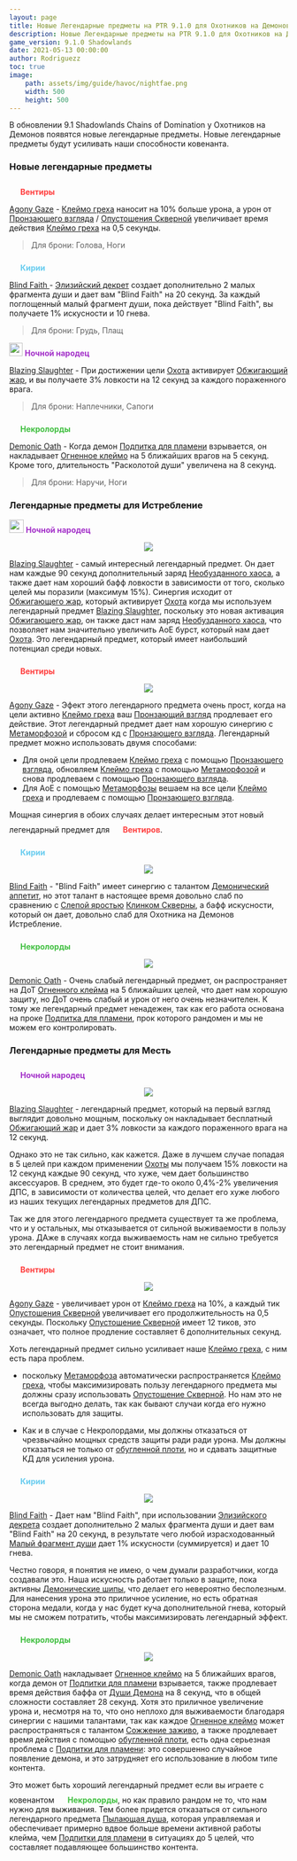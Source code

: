 ```yaml
---
layout: page
title: Новые Легендарные предметы на PTR 9.1.0 для Охотников на Демонов
description: Новые Легендарные предметы на PTR 9.1.0 для Охотников на Демонов Shadowlands
game_version: 9.1.0 Shadowlands
date: 2021-05-13 00:00:00 
author: Rodriguezz
toc: true
image:
    path: assets/img/guide/havoc/nightfae.png
    width: 500
    height: 500
---
```


В обновлении 9.1 Shadowlands Chains of Domination у Охотников на Демонов появятся новые легендарные предметы. 
Новые легендарные предметы будут усиливать наши способности ковенанта.

### Новые легендарные предметы

<span style="color:#ff4040;font-size:1em;"><img src="{{ site.url }}/assets/img/guide/havoc/venthyr.png" width="16" height="24"> <b>Вентиры</b></span>

[Agony Gaze](https://ptr.wowhead.com/spell=355886/agony-gaze) - [Клеймо греха](https://ru.wowhead.com/spell=317009/sinful-brand) наносит на 10% больше урона, а урон от 
[Пронзающего взгляда](https://ru.wowhead.com/spell=198013) / [Опустошения Скверной](https://ru.wowhead.com/spell=212084) увеличивает время действия [Клеймо греха](https://ru.wowhead.com/spell=317009/sinful-brand) на 0,5 секунды.

> Для брони: Голова, Ноги

<span style="color:#68ccef;font-size:1em;"><img src="{{ site.url }}/assets/img/guide/havoc/kyrian.png" width="16" height="24"> <b>Кирии</b></span>

[Blind Faith ](https://ptr.wowhead.com/spell=355893/blind-faith) - [Элизийский декрет](https://ru.wowhead.com/spell=306830) создает дополнительно 2 малых фрагмента души и дает вам "Blind Faith" на 20 секунд.
За каждый поглощенный малый фрагмент души, пока действует "Blind Faith", вы получаете 1% искусности и 10 гнева.

> Для брони: Грудь, Плащ

<span style="color:#a330c9;font-size:1em;"><img src="{{ site.url }}/assets/img/guide/havoc/nightfae.png" width="24" height="24"> <b>Ночной народец</b></span>

[Blazing Slaughter](https://ptr.wowhead.com/spell=355890/blazing-slaughter) - При достижении цели [Охота](https://ru.wowhead.com/spell=323639) активирует [Обжигающий жар](https://ru.wowhead.com/spell=258920), 
и вы получаете 3% ловкости на 12 секунд за каждого пораженного врага.

> Для брони: Наплечники, Сапоги

<span style="color:#40bf40;font-size:1em;"><img src="{{ site.url }}/assets/img/guide/havoc/nekrolords.png" width="16" height="24"> <b>Некролорды</b></span>

[Demonic Oath](https://ptr.wowhead.com/spell=355996/demonic-oath) - Когда демон [Подпитка для пламени](https://ru.wowhead.com/spell=329554) взрывается, 
он накладывает [Огненное клеймо](https://ru.wowhead.com/spell=204021) на 5 ближайших врагов на 5 секунд. Кроме того, длительность "Расколотой души" увеличена на 8 секунд.

> Для брони: Наручи, Ноги

### Легендарные предметы для Истребление

<span style="color:#a330c9;font-size:1em;"><img src="{{ site.url }}/assets/img/guide/havoc/nightfae.png" width="26" height="24"> <b>Ночной народец</b></span>
<p align="center" width="100%"> <img src="{{ site.url }}/assets/img/blog/conduits/fae_logo.png"> </p>


[Blazing Slaughter](https://ptr.wowhead.com/spell=355890/blazing-slaughter) -  самый интересный легендарный предмет. Он дает нам каждые 90 секунд дополнительный заряд [Необузданного хаоса](https://ru.wowhead.com/spell=275144), 
а также дает нам хороший бафф ловкости в зависимости от того, сколько целей мы поразили (максимум 15%). Синергия исходит от [Обжигающего жар](https://ru.wowhead.com/spell=258920), который активирует [Охота](https://ru.wowhead.com/spell=323639) когда мы используем легендарный предмет [Blazing Slaughter](https://ptr.wowhead.com/spell=355890/blazing-slaughter), поскольку это новая активация [Обжигающего жар](https://ru.wowhead.com/spell=258920), 
он также даст нам заряд [Необузданного хаоса](https://ru.wowhead.com/spell=275144), что позволяет нам значительно увеличить АоЕ бурст, который нам дает [Охота](https://ru.wowhead.com/spell=323639). 
Это легендарный предмет, который имеет наибольший потенциал среди новых.
<br>

<span style="color:#ff4040;font-size:1em;"><img src="{{ site.url }}/assets/img/guide/havoc/venthyr.png" width="16" height="24"> <b>Вентиры</b></span>
<p align="center" width="100%"> <img src="{{ site.url }}/assets/img/blog/conduits/ventyr_logo.png"> </p>

[Agony Gaze](https://ptr.wowhead.com/spell=355886/agony-gaze) - Эфект этого легендарного предмета очень прост, когда на цели активно [Клеймо греха](https://ru.wowhead.com/spell=317009/sinful-brand) ваш [Пронзающий взгляд](https://ru.wowhead.com/spell=198013) продлевает его действие.
Этот легендарный предмет дает нам хорошую синергию с [Метаморфозой](https://ru.wowhead.com/spell=191427/metamorphosis) и сбросом кд с [Пронзающего взгляда](https://ru.wowhead.com/spell=198013).
Легендарный предмет можно использовать двумя способами:
* Для оной цели продлеваем [Клеймо греха](https://ru.wowhead.com/spell=317009/sinful-brand) с помощью [Пронзающего взгляда](https://ru.wowhead.com/spell=198013), обновляем  [Клеймо греха](https://ru.wowhead.com/spell=317009/sinful-brand) с помощью [Метаморфозой](https://ru.wowhead.com/spell=191427/metamorphosis) и снова продлеваем с помощью [Пронзающего взгляда](https://ru.wowhead.com/spell=198013).
* Для АоЕ с помощью [Метаморфозы](https://ru.wowhead.com/spell=191427/metamorphosis) вешаем на все цели [Клеймо греха](https://ru.wowhead.com/spell=317009/sinful-brand) и продлеваем с помощью [Пронзающего взгляда](https://ru.wowhead.com/spell=198013).

Мощная синергия в обоих случаях делает интересным этот новый легендарный предмет для <span style="color:#ff4040;font-size:1em;"><img src="{{ site.url }}/assets/img/guide/havoc/venthyr.png" width="16" height="24"> <b>Вентиров</b></span>.
<br>

<span style="color:#68ccef;font-size:1em;"><img src="{{ site.url }}/assets/img/guide/havoc/kyrian.png" width="16" height="24"> <b>Кирии</b></span>
<p align="center" width="100%"> <img src="{{ site.url }}/assets/img/blog/conduits/kiri_logo.png"> </p>

[Blind Faith](https://ptr.wowhead.com/spell=355893/blind-faith) - "Blind Faith" имеет синергию с талантом [Демонический аппетит](https://ru.wowhead.com/spell=20647), 
но этот талант в настоящее время довольно слаб по сравнению с [Слепой яростью](https://ru.wowhead.com/spell=203550) [Клинком Скверны](https://ru.wowhead.com/spell=232893), 
а бафф искусности, который он дает, довольно слаб для Охотника на Демонов Истребление.
<br>

<span style="color:#40bf40;font-size:1em;"><img src="{{ site.url }}/assets/img/guide/havoc/nekrolords.png" width="16" height="24"> <b>Некролорды</b></span> 
<p align="center" width="100%"> <img src="{{ site.url }}/assets/img/blog/conduits/necrolord_logo.png"> </p>

[Demonic Oath](https://ptr.wowhead.com/spell=355996/demonic-oath) - Очень слабый легендарный предмет, он распространяет на ДоТ [Огненного клейма](https://ru.wowhead.com/spell=204021)
на 5 ближайших целей, что дает нам хорошую защиту, но ДоТ очень слабый и урон от него очень незначителен. К тому же легендарный предмет ненадежен, так как его работа 
основана на проке [Подпитка для пламени](https://ru.wowhead.com/spell=329554), прок которого рандомен и мы не можем его контролировать.
<br>

### Легендарные предметы для Месть

<span style="color:#a330c9;font-size:1em;"><img src="{{ site.url }}/assets/img/guide/havoc/nightfae.png" width="16" height="24"> <b>Ночной народец</b></span>
<p align="center" width="100%"> <img src="{{ site.url }}/assets/img/blog/conduits/fae_logo.png"> </p>

[Blazing Slaughter](https://ptr.wowhead.com/spell=355890/blazing-slaughter) - легендарный предмет, который на первый взгляд выглядит довольно мощным, 
поскольку он накладывает бесплатный [Обжигающий жар](https://ru.wowhead.com/spell=258920) и дает 3% ловкости за каждого пораженного врага на 12 секунд.

Однако это не так сильно, как кажется. Даже в лучшем случае попадая в 5 целей при каждом применении [Охоты](https://ru.wowhead.com/spell=323639) мы получаем 15% ловкости на 12 секунд каждые 90 секунд, что хуже, 
чем дает большинство аксессуаров. В среднем, это будет где-то около 0,4%-2% увеличения ДПС, в зависимости от количества целей, 
что делает его хуже любого из наших текущих легендарных предметов для ДПС.

Так же для этого легендарного предмета существует та же проблема, что и у остальных, мы отказывается от сильной выживаемости в пользу урона. ДАже в случаях когда выживаемость нам не сильно требуется это легендарный предмет не стоит внимания.

<span style="color:#ff4040;font-size:1em;"><img src="{{ site.url }}/assets/img/guide/havoc/venthyr.png" width="16" height="24"> <b>Вентиры</b></span>
<p align="center" width="100%"> <img src="{{ site.url }}/assets/img/blog/conduits/ventyr_logo.png"> </p>

[Agony Gaze](https://ptr.wowhead.com/spell=355886/agony-gaze) - увеличивает урон от [Клеймо греха](https://ru.wowhead.com/spell=317009/sinful-brand) на 10%, а каждый тик 
[Опустошения Скверной](https://ru.wowhead.com/spell=212084) увеличивает его продолжительность на 0,5 секунды. Поскольку [Опустошение Скверной](https://ru.wowhead.com/spell=212084) 
имеет 12 тиков, это означает, что полное продление составляет 6 дополнительных секунд.

Хоть легендарный предмет сильно усиливает наше [Клеймо греха](https://ru.wowhead.com/spell=317009/sinful-brand), с ним есть пара проблем.

* поскольку [Метаморфоза](https://ru.wowhead.com/spell=191427/metamorphosis) автоматически распространяется [Клеймо греха](https://ru.wowhead.com/spell=317009/sinful-brand), чтобы максимизировать пользу легендарного предмета мы должны сразу использовать [Опустошение Скверной](https://ru.wowhead.com/spell=212084). Но нам это не всегда выгодно делать, так как бывают случаи когда его нужно использовать для защиты. 

* Как и в случае с Некролордами, мы должны отказаться от чрезвычайно мощных средств защиты ради ради урона. 
Мы должны отказаться не только от [обугленной плоти](https://ru.wowhead.com/spell=336639/), но и сдавать защитные КД для усиления урона.

<span style="color:#68ccef;font-size:1em;"><img src="{{ site.url }}/assets/img/guide/havoc/kyrian.png" width="16" height="24"> <b>Кирии</b></span> 
<p align="center" width="100%"> <img src="{{ site.url }}/assets/img/blog/conduits/kiri_logo.png"> </p>

[Blind Faith](https://ptr.wowhead.com/spell=355893/blind-faith) - Дает нам "Blind Faith", при использовании [Элизийского декрета](https://ru.wowhead.com/spell=306830) 
создает дополнительно 2 малых фрагмента души и дает вам "Blind Faith" на 20 секунд, в результате чего любой израсходованный [Малый фрагмент души](https://ru.wowhead.com/spell=215393/lesser-soul-fragment) дает 1% искусности (суммируется) и дает 10 гнева. 

Честно говоря, я понятия не имею, о чем думали разработчики, когда создавали это. 
Наша искусность работает только в защите, пока активны [Демонические шипы](https://ru.wowhead.com/spell=203720/demon-spikes), что делает его невероятно бесполезным. 
Для нанесения урона это приличное усиление, но есть обратная сторона медали, когда у нас будет куча дополнительной гнева, 
который мы не сможем потратить, чтобы максимизировать легендарный эффект.

<span style="color:#40bf40;font-size:1em;"><img src="{{ site.url }}/assets/img/guide/havoc/nekrolords.png" width="16" height="24"> <b>Некролорды</b></span> 
<p align="center" width="100%"> <img src="{{ site.url }}/assets/img/blog/conduits/necrolord_logo.png"> </p>

[Demonic Oath](https://ptr.wowhead.com/spell=355996/demonic-oath) накладывает [Огненное клеймо](https://ru.wowhead.com/spell=204021) на 5 ближайших врагов, когда демон от [Подпитки для пламени](https://ru.wowhead.com/spell=329554) взрывается, 
также продлевает время действия баффа от [Души Демона](https://ru.wowhead.com/spell=208195/demon-soul) на 8 секунд, что в общей сложности составляет 28 секунд. 
Хотя это приличное увеличение урона и, несмотря на то, что оно неплохо для выживаемости благодаря синергии с нашими талантами, 
так как каждое [Огненное клеймо](https://ru.wowhead.com/spell=204021) может распространяться с талантом [Сожжение заживо](https://ru.wowhead.com/spell=207739/burning-alive), 
а также продлевает время действия с помощью [обугленной плоти](https://ru.wowhead.com/spell=336639/), есть одна серьезная проблема с [Подпитки для пламени](https://ru.wowhead.com/spell=329554): это совершенно случайное появление демона, 
и это затрудняет его использование в любом типе контента.


Это может быть хороший легендарный предмет если вы играете с ковенантом <span style="color:#40bf40;font-size:1em;"><img src="{{ site.url }}/assets/img/guide/havoc/nekrolords.png" width="16" height="24"> <b>Некролорды</b></span>,
 но как правило рандом не то, что нам нужно для выживания. Тем более придется отказаться от сильного легендарного предмета [Пылающая душа](https://ru.wowhead.com/spell=337547/fiery-soul), которая управляемая и обеспечивает 
примерно вдвое больше времени активной работы клейма, чем [Подпитки для пламени](https://ru.wowhead.com/spell=329554) в ситуациях до 5 целей, что составляет подавляющее большинство контента.











